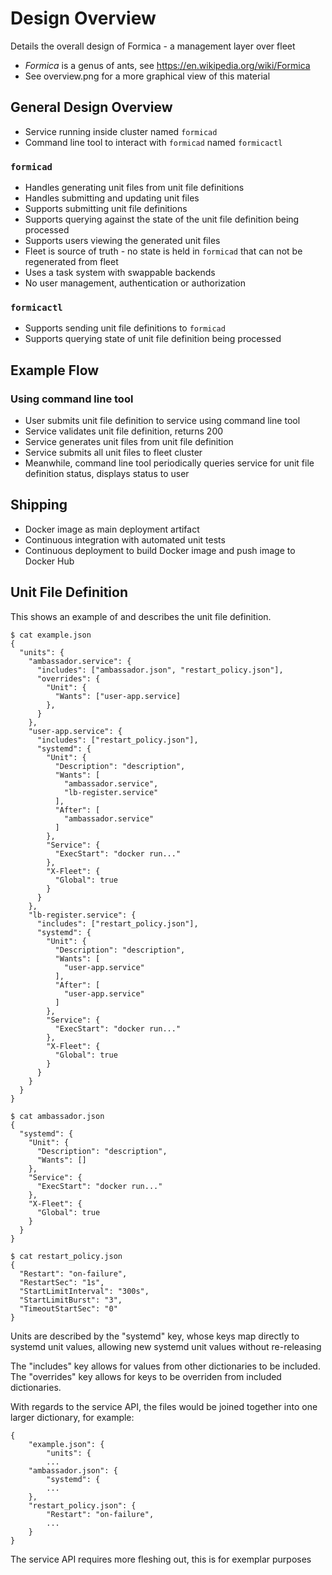 # Design Overview

Details the overall design of Formica - a management layer over fleet

- _Formica_ is a genus of ants, see https://en.wikipedia.org/wiki/Formica
- See overview.png for a more graphical view of this material

## General Design Overview
- Service running inside cluster named ```formicad```
- Command line tool to interact with ```formicad``` named ```formicactl```

### ```formicad```
- Handles generating unit files from unit file definitions
- Handles submitting and updating unit files
- Supports submitting unit file definitions
- Supports querying against the state of the unit file definition being processed
- Supports users viewing the generated unit files
- Fleet is source of truth - no state is held in ```formicad``` that can not be regenerated from fleet
- Uses a task system with swappable backends
- No user management, authentication or authorization

### ```formicactl```
- Supports sending unit file definitions to ```formicad```
- Supports querying state of unit file definition being processed

## Example Flow

### Using command line tool
- User submits unit file definition to service using command line tool
- Service validates unit file definition, returns 200
- Service generates unit files from unit file definition
- Service submits all unit files to fleet cluster
- Meanwhile, command line tool periodically queries service for unit file definition status, displays status to user

## Shipping
- Docker image as main deployment artifact
- Continuous integration with automated unit tests
- Continuous deployment to build Docker image and push image to Docker Hub

## Unit File Definition
This shows an example of and describes the unit file definition.
```
$ cat example.json
{
  "units": {
    "ambassador.service": {
      "includes": ["ambassador.json", "restart_policy.json"],
      "overrides": {
        "Unit": {
          "Wants": ["user-app.service]
        },
      }
    },
    "user-app.service": {
      "includes": ["restart_policy.json"],
      "systemd": {
        "Unit": {
          "Description": "description",
          "Wants": [
            "ambassador.service",
            "lb-register.service"
          ],
          "After": [
            "ambassador.service"
          ]
        },
        "Service": {
          "ExecStart": "docker run..."
        },
        "X-Fleet": {
          "Global": true
        }
      }
    },
    "lb-register.service": {
      "includes": ["restart_policy.json"],
      "systemd": {
        "Unit": {
          "Description": "description",
          "Wants": [
            "user-app.service"
          ],
          "After": [
            "user-app.service"
          ]
        },
        "Service": {
          "ExecStart": "docker run..."
        },
        "X-Fleet": {
          "Global": true
        }
      }
    }
  }
}

$ cat ambassador.json
{
  "systemd": {
    "Unit": {
      "Description": "description",
      "Wants": []
    },
    "Service": {
      "ExecStart": "docker run..."
    },
    "X-Fleet": {
      "Global": true
    }
  }
}

$ cat restart_policy.json
{
  "Restart": "on-failure",
  "RestartSec": "1s",
  "StartLimitInterval": "300s",
  "StartLimitBurst": "3",
  "TimeoutStartSec": "0"
}
```
Units are described by the "systemd" key, whose keys map directly to systemd unit values, allowing new systemd unit values without re-releasing

The "includes" key allows for values from other dictionaries to be included.
The "overrides" key allows for keys to be overriden from included dictionaries.

With regards to the service API, the files would be joined together into one larger dictionary, for example:

```
{
    "example.json": {
        "units": {
        ...
    "ambassador.json": {
        "systemd": {
        ...
    },
    "restart_policy.json": {
        "Restart": "on-failure",
        ...
    }
}
```
The service API requires more fleshing out, this is for exemplar purposes